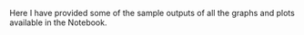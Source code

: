 Here I have provided some of the sample outputs of all the graphs and plots available in the Notebook.
